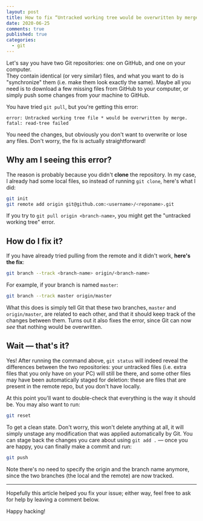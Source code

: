 ```yaml
---
layout: post
title: How to fix “Untracked working tree would be overwritten by merge” error
date: 2020-06-25
comments: true
published: true
categories:
  - git
---
```


Let's say you have two Git repositories: one on GitHub, and one on your computer.<br>They contain identical (or very similar) files, and what you want to do is "synchronize" them (i.e. make them look exactly the same). Maybe all you need is to download a few missing files from GitHub to your computer, or simply push some changes from your machine to GitHub.

You have tried `git pull`, but you're getting this error:

    error: Untracked working tree file * would be overwritten by merge.
    fatal: read-tree failed

You need the changes, but obviously you don't want to overwrite or lose any files. Don't worry, the fix is actually straightforward!

## Why am I seeing this error?

The reason is probably because you didn't **clone** the repository. In my case, I already had some local files, so instead of running `git clone`, here's what I did:

``` bash
git init
git remote add origin git@github.com:<username>/<reponame>.git
```

If you try to `git pull origin <branch-name>`, you might get the "untracked working tree" error.

## How do I fix it?

If you have already tried pulling from the remote and it didn't work, **here's the fix**:

``` bash
git branch --track <branch-name> origin/<branch-name>
```

For example, if your branch is named `master`:

``` bash
git branch --track master origin/master
```

What this does is simply tell Git that these two branches, `master` and `origin/master`, are related to each other, and that it should keep track of the changes between them. Turns out it also fixes the error, since Git can now _see_ that nothing would be overwritten.

## Wait — that's it?

Yes! After running the command above, `git status` will indeed reveal the differences between the two repositories: your untracked files (i.e. extra files that you only have on your PC) will still be there, and some other files may have been automatically staged for deletion: these are files that are present in the remote repo, but you don't have locally.

At this point you'll want to double-check that everything is the way it should be. You may also want to run:

``` bash
git reset
```

To get a clean state. Don't worry, this won't delete anything at all, it will simply unstage any modification that was applied automatically by Git. You can stage back the changes you care about using `git add .` — once you are happy, you can finally make a commit and run:

``` bash
git push
```

Note there's no need to specify the origin and the branch name anymore, since the two branches (the local and the remote) are now tracked.

---

Hopefully this article helped you fix your issue; either way, feel free to ask for help by leaving a comment below.

Happy hacking!
